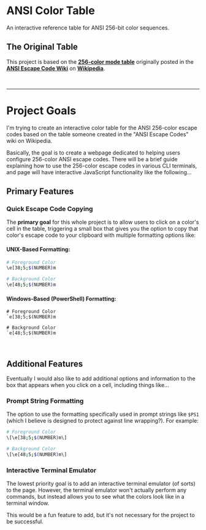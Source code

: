 # ANSI Color Table

An interactive reference table for ANSI 256-bit color sequences.

## The Original Table

This project is based on the __[256-color mode table](https://en.wikipedia.org/wiki/ANSI_escape_code#:~:text=Select%20background%20color-,256%2Dcolor,-mode%20%E2%80%94%20foreground%3A%20ESC)__ originally posted in the __[ANSI Escape Code Wiki](https://en.wikipedia.org/w/index.php?title=ANSI_escape_code&oldid=1143439661)__ on __[Wikipedia](https://wikipedia.org/)__.
<!-- 
<iframe id="original-table"
    title="256-Color Table (Wikipedia)"
	name="original-table"
    width="100%" height="auto"
    src="https://en.wikipedia.org/wiki/User:RJoubert93/color-table">
</iframe>
/-->


<br />

---

# Project Goals

I'm trying to create an interactive color table for the ANSI 256-color escape codes based on the table someone created in the "ANSI Escape Codes" wiki on Wikipedia.

Basically, the goal is to create a webpage dedicated to helping users configure 256-color ANSI escape codes. There will be a brief guide explaining how to use the 256-color escape codes in various CLI terminals, and page will have interactive JavaScript functionality like the following...


## Primary Features
### Quick Escape Code Copying
The __primary goal__ for this whole project is to allow users to click on a color's cell in the table, triggering a small box that gives you the option to copy that color's escape code to your clipboard with multiple formatting options like:

#### UNIX-Based Formatting: 
```bash
# Foreground Color
\e[38;5;$(NUMBER)m

# Background Color
\e[48;5;$(NUMBER)m
```
#### Windows-Based (PowerShell) Formatting:
```pwsh
# Foreground Color
`e[38;5;$(NUMBER)m

# Background Color
`e[48;5;$(NUMBER)m
```

<br />

## Additional Features

Eventually I would also like to add additional options and information to the box that appears when you click on a cell, including things like...

### Prompt String Formatting
The option to use the formatting specifically used in prompt strings like `$PS1` (which I believe is designed to protect against line wrapping?). For example:
```bash
# Foreground Color
\[\e[38;5;$(NUMBER)m\]

# Background Color
\[\e[48;5;$(NUMBER)m\]
```

### Interactive Terminal Emulator
The lowest priority goal is to add an interactive terminal emulator (of sorts) to the page. However, the terminal emulator won't actually perform any commands, but instead allows you to see what the colors look like in a terminal window.

This would be a fun feature to add, but it's not necessary for the project to be successful.